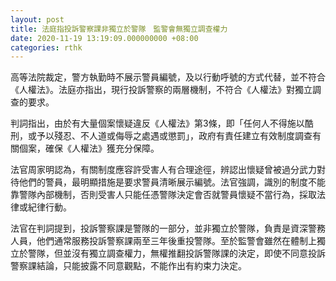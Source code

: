 ```yaml
---
layout: post
title: 法庭指投訴警察課非獨立於警隊　監警會無獨立調查權力
date: 2020-11-19 13:19:09.000000000 +08:00
categories: rthk
---
```


高等法院裁定，警方執勤時不展示警員編號，及以行動呼號的方式代替，並不符合《人權法》。法庭亦指出，現行投訴警察的兩層機制，不符合《人權法》對獨立調查的要求。

判詞指出，由於有大量個案懷疑違反《人權法》第3條，即「任何人不得施以酷刑，或予以殘忍、不人道或侮辱之處遇或懲罰」，政府有責任建立有效制度調查有關個案，確保《人權法》獲充分保障。

法官周家明認為，有關制度應容許受害人有合理途徑，辨認出懷疑曾被過分武力對待他們的警員，最明顯措施是要求警員清晰展示編號。法官強調，識別的制度不能靠警隊內部機制，否則受害人只能任憑警隊決定會否就警員懷疑不當行為，採取法律或紀律行動。

法官在判詞提到，投訴警察課是警隊的一部分，並非獨立於警隊，負責是資深警務人員，他們通常服務投訴警察課兩至三年後重投警隊。至於監警會雖然在體制上獨立於警隊，但並沒有獨立調查權力，無權推翻投訴警隊課的決定，即使不同意投訴警察課結論，只能披露不同意觀點，不能作出有約束力決定。
